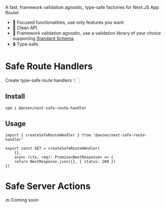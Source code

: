 A fast, framework validation agnostic, type-safe factories for Next.JS App Router.

- 🧠 Focused functionalities, use only features you want.
- 🧹 Clean API.
- 🔧 Framework validation agnostic, use a validation library of your choice supporting [Standard Schema](https://standardschema.dev/).
- 🔒 Type-safe.


# Safe Route Handlers

Create type-safe route handlers 👇🏻

## Install

```sh
npm i @anzen/next-safe-route-handler
```

## Usage

```tsx
import { createSafeRouteHAndler } from '@anzen/next-safe-route-handler'

export const GET = createSafeRouteHAndler(
    {}, 
    async (ctx, req): Promise<NextResponse> => {
    return NextResponse.json({}, { status: 200 })
})
```

# Safe Server Actions
🔜 Coming soon